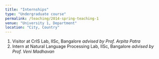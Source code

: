 ```yaml
---
title: "Internships"
type: "Undergraduate course"
permalink: /teaching/2014-spring-teaching-1
venue: "University 1, Department"
location: "City, Country"
---
```


1. Visitor at CrIS Lab, IISc, Bangalore _advised by Prof. Arpita Patra_
2. Intern at Natural Language Processing Lab, IISc, Bangalore _advised by Prof. Veni Madhavan_
